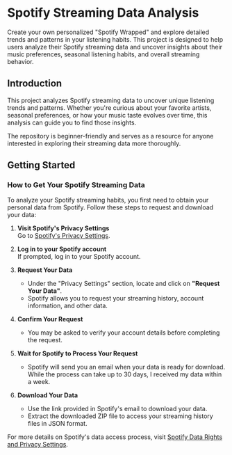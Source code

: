 # Spotify Streaming Data Analysis

Create your own personalized "Spotify Wrapped" and explore detailed trends and patterns in your listening habits. This project is designed to help users analyze their Spotify streaming data and uncover insights about their music preferences, seasonal listening habits, and overall streaming behavior.

## Introduction

This project analyzes Spotify streaming data to uncover unique listening trends and patterns. Whether you're curious about your favorite artists, seasonal preferences, or how your music taste evolves over time, this analysis can guide you to find those insights.

The repository is beginner-friendly and serves as a resource for anyone interested in exploring their streaming data more thoroughly.

## Getting Started

### How to Get Your Spotify Streaming Data

To analyze your Spotify streaming habits, you first need to obtain your personal data from Spotify. Follow these steps to request and download your data:

1. **Visit Spotify's Privacy Settings**  
   Go to [Spotify's Privacy Settings](https://www.spotify.com/account/privacy/).

2. **Log in to your Spotify account**  
   If prompted, log in to your Spotify account.

3. **Request Your Data**  
   - Under the "Privacy Settings" section, locate and click on **"Request Your Data"**.  
   - Spotify allows you to request your streaming history, account information, and other data.

4. **Confirm Your Request**  
   - You may be asked to verify your account details before completing the request.

5. **Wait for Spotify to Process Your Request**  
   - Spotify will send you an email when your data is ready for download. While the process can take up to 30 days, I received my data within a week.

6. **Download Your Data**  
   - Use the link provided in Spotify's email to download your data.  
   - Extract the downloaded ZIP file to access your streaming history files in JSON format.

For more details on Spotify's data access process, visit [Spotify Data Rights and Privacy Settings](https://www.spotify.com/account/privacy/).


